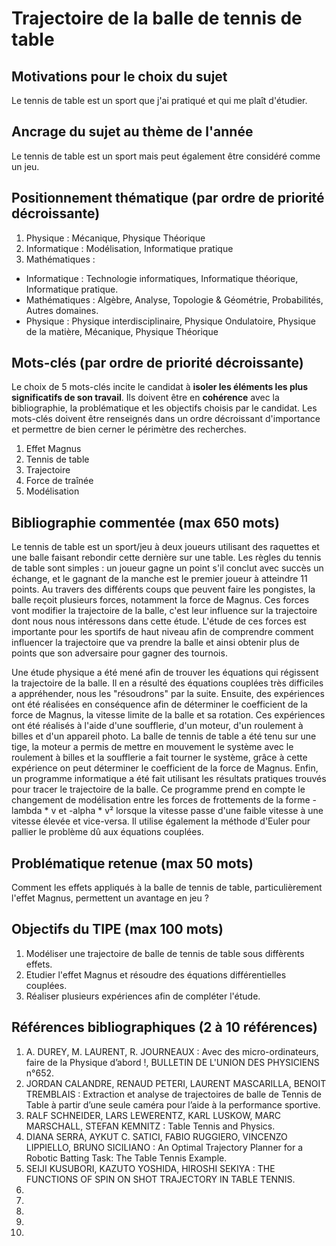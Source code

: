# Trajectoire de la balle de tennis de table

## Motivations pour le choix du sujet
Le tennis de table est un sport que j'ai pratiqué et qui me plaît d'étudier.

## Ancrage du sujet au thème de l'année
Le tennis de table est un sport mais peut également être considéré comme un jeu.

## Positionnement thématique (par ordre de priorité décroissante)

1. Physique : Mécanique, Physique Théorique
2. Informatique : Modélisation, Informatique pratique
3. Mathématiques : 

- Informatique : Technologie informatiques, Informatique théorique, Informatique pratique.
- Mathématiques : Algèbre, Analyse, Topologie & Géométrie, Probabilités, Autres domaines.
- Physique : Physique interdisciplinaire, Physique Ondulatoire, Physique de la matière, Mécanique, Physique Théorique


## Mots-clés (par ordre de priorité décroissante)

Le choix de 5 mots-clés incite le candidat à **isoler les éléments les plus significatifs de son travail**. Ils doivent être en **cohérence** avec la bibliographie, la problématique et les objectifs choisis par le candidat. Les mots-clés doivent être renseignés dans un ordre décroissant d'importance et permettre de bien cerner le périmètre des recherches.

1. Effet Magnus
2. Tennis de table 
3. Trajectoire
4. Force de traînée
5. Modélisation


## Bibliographie commentée (max 650 mots)
Le tennis de table est un sport/jeu à deux joueurs utilisant des raquettes et une balle faisant rebondir cette dernière sur une table. Les règles du tennis de table sont simples : un joueur gagne un point s'il conclut avec succès un échange, et le gagnant de la manche est le premier joueur à atteindre 11 points. Au travers des différents coups que peuvent faire les pongistes, la balle reçoit plusieurs forces, notamment la force de Magnus. Ces forces vont modifier la trajectoire de la balle, c'est leur influence sur la trajectoire dont nous nous intéressons dans cette étude. L'étude de ces forces est importante pour les sportifs de haut niveau afin de comprendre comment influencer la trajectoire que va prendre la balle et ainsi obtenir plus de points que son adversaire pour gagner des tournois.

Une étude physique a été mené afin de trouver les équations qui régissent la trajectoire de la balle. Il en a résulté des équations couplées très difficiles a appréhender, nous les "résoudrons" par la suite. Ensuite, des expériences ont été réalisées en conséquence afin de déterminer le coefficient de la force de Magnus, la vitesse limite de la balle et sa rotation. Ces expériences ont été réalisés à l'aide d'une soufflerie, d'un moteur, d'un roulement à billes et d'un appareil photo. La balle de tennis de table a été tenu sur une tige, la moteur a permis de mettre en mouvement le système avec le roulement à billes et la soufflerie a fait tourner le système, grâce à cette expérience on peut déterminer le coefficient de la force de Magnus. Enfin, un programme informatique a été fait utilisant les résultats pratiques trouvés pour tracer le trajectoire de la balle. Ce programme prend en compte le changement de modélisation entre les forces de frottements de la forme -lambda * v et -alpha * v² lorsque la vitesse passe d'une faible vitesse à une vitesse élevée et vice-versa. Il utilise également la méthode d'Euler pour pallier le problème dû aux équations couplées.

## Problématique retenue (max 50 mots)
Comment les effets appliqués à la balle de tennis de table, particulièrement l'effet Magnus, permettent un avantage en jeu ?

## Objectifs du TIPE (max 100 mots)

1. Modéliser une trajectoire de balle de tennis de table sous diffèrents effets.
2. Etudier l'effet Magnus et résoudre des équations différentielles couplées.
3. Réaliser plusieurs expériences afin de compléter l'étude.


## Références bibliographiques (2 à 10 références)

1.  A. DUREY, M. LAURENT, R. JOURNEAUX : Avec des micro-ordinateurs, faire de la Physique d’abord !, BULLETIN DE L'UNION DES PHYSICIENS n°652.
2. JORDAN CALANDRE, RENAUD PETERI, LAURENT MASCARILLA, BENOIT TREMBLAIS : Extraction et analyse de trajectoires de balle de Tennis de Table à partir d’une seule caméra pour l’aide à la performance sportive.
3. RALF SCHNEIDER, LARS LEWERENTZ, KARL LUSKOW, MARC MARSCHALL, STEFAN KEMNITZ : Table Tennis and Physics.
4. DIANA SERRA, AYKUT C. SATICI, FABIO RUGGIERO, VINCENZO LIPPIELLO, BRUNO SICILIANO : An Optimal Trajectory Planner for a Robotic Batting Task: The Table
Tennis Example.
5. SEIJI KUSUBORI, KAZUTO YOSHIDA, HIROSHI SEKIYA : THE FUNCTIONS OF SPIN ON SHOT TRAJECTORY IN TABLE TENNIS.
6. 
7. 
8. 
9. 
10. 

